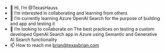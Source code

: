 - 👋 Hi, I’m @TexasHauss
- 👀 I’m interested in collaborating and learning from others
- 🌱 I’m currently learning Azure OpenAI Search for the purpose of building and app and testing it
- 💞️ I’m looking to collaborate on The best practices on testing a custom developed OpenAI Search app in Azure using Semantic and Generative AI Search functionality
- 📫 How to reach me brian@texasbrian.com

<!---
TexasHauss/TexasHauss is a ✨ special ✨ repository because its `README.md` (this file) appears on your GitHub profile.
You can click the Preview link to take a look at your changes.
--->
